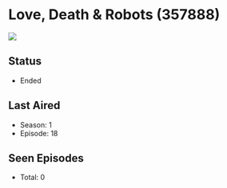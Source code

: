 # Love, Death & Robots (357888)

<img src="https://dg31sz3gwrwan.cloudfront.net/poster/357888/1339567-0-optimized.jpg" />

## Status
* Ended
## Last Aired
* Season: 1
* Episode: 18
## Seen Episodes
* Total: 0
